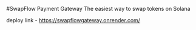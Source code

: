 #SwapFlow Payment Gateway
The easiest way to swap tokens on Solana

deploy link - https://swapflowgateway.onrender.com/
